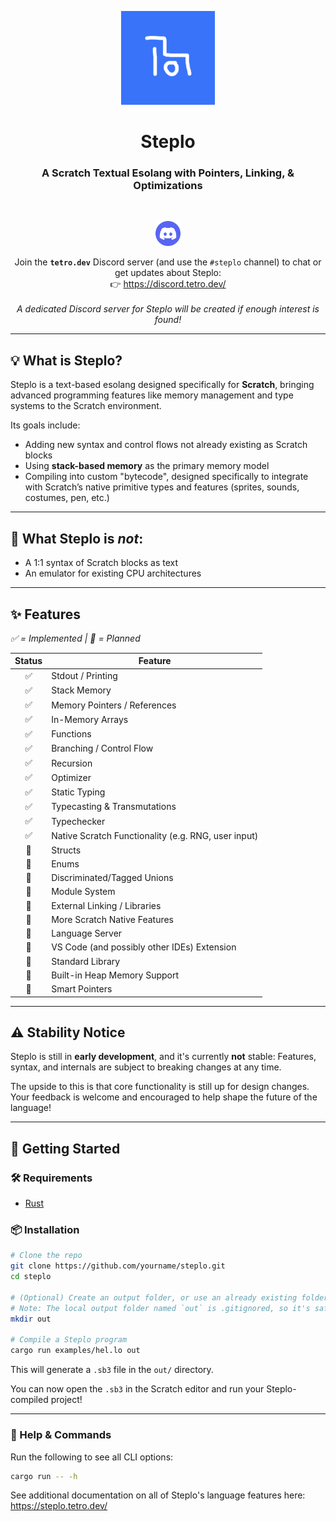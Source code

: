 <p align="center">
  <img src="readme/logo.png" width="150" alt="Steplo Logo">
</p>

<h1 align="center">Steplo</h1>
<h3 align="center">A Scratch Textual Esolang with Pointers, Linking, & Optimizations</h3>

<br>

<p align="center">
  <img src="readme/discord.svg" width="40" alt="Discord Logo">
</p>

<p align="center">
  Join the <strong><code>tetro.dev</code></strong> Discord server (and use the <code>#steplo</code> channel) to chat or get updates about Steplo:
  <br>
  👉 <a href="https://discord.tetro.dev/">https://discord.tetro.dev/</a>
  <br><br>
  <i>A dedicated Discord server for Steplo will be created if enough interest is found!</i>
</p>

---

## 💡 What is Steplo?

Steplo is a text-based esolang designed specifically for **Scratch**, bringing advanced programming features like memory management and type systems to the Scratch environment.

Its goals include:

* Adding new syntax and control flows not already existing as Scratch blocks
* Using **stack-based memory** as the primary memory model
* Compiling into custom "bytecode", designed specifically to integrate with Scratch’s native primitive types and features (sprites, sounds, costumes, pen, etc.)

---

## 🚫 What Steplo is *not*:

* A 1:1 syntax of Scratch blocks as text
* An emulator for existing CPU architectures

---

## ✨ Features
*✅ = Implemented | 🚧 = Planned*

| Status | Feature |
| :---: | --- |
| ✅ | Stdout / Printing |
| ✅ | Stack Memory |
| ✅ | Memory Pointers / References |
| ✅ | In-Memory Arrays |
| ✅ | Functions |
| ✅ | Branching / Control Flow |
| ✅ | Recursion |
| ✅ | Optimizer |
| ✅ | Static Typing |
| ✅ | Typecasting & Transmutations |
| ✅ | Typechecker |
| ✅ | Native Scratch Functionality (e.g. RNG, user input) |
| 🚧 | Structs |
| 🚧 | Enums |
| 🚧 | Discriminated/Tagged Unions |
| 🚧 | Module System |
| 🚧 | External Linking / Libraries |
| 🚧 | More Scratch Native Features |
| 🚧 | Language Server |
| 🚧 | VS Code (and possibly other IDEs) Extension |
| 🚧 | Standard Library |
| 🚧 | Built-in Heap Memory Support |
| 🚧 | Smart Pointers |

---

## ⚠️ Stability Notice

Steplo is still in **early development**, and it's currently **not** stable: Features, syntax, and internals are subject to breaking changes at any time.

The upside to this is that core functionality is still up for design changes. Your feedback is welcome and encouraged to help shape the future of the language!

---

## 🚀 Getting Started

### 🛠 Requirements

* [Rust](https://www.rust-lang.org/tools/install)

### 📦 Installation

```bash
# Clone the repo
git clone https://github.com/yourname/steplo.git
cd steplo

# (Optional) Create an output folder, or use an already existing folder
# Note: The local output folder named `out` is .gitignored, so it's safe to create/use!
mkdir out

# Compile a Steplo program
cargo run examples/hel.lo out
```

This will generate a `.sb3` file in the `out/` directory.

You can now open the `.sb3` in the Scratch editor and run your Steplo-compiled project!

---

### 🧪 Help & Commands

Run the following to see all CLI options:

```bash
cargo run -- -h
```

See additional documentation on all of Steplo's language features here: https://steplo.tetro.dev/
